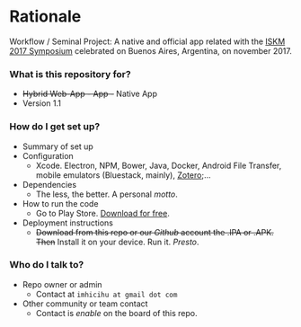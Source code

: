 # Rationale #

Workflow / Seminal Project: A native and official app related with the [ISKM 2017 Symposium](www.imhicihu-conicet.gob.ar/iskm2017) celebrated on Buenos Aires, Argentina, on november 2017.

### What is this repository for? ###

* ~~Hybrid Web-App - App -~~ Native App
* Version 1.1


### How do I get set up? ###

* Summary of set up
* Configuration
     - Xcode. Electron, NPM, Bower, Java, Docker, Android File Transfer, mobile emulators (Bluestack, mainly), [Zotero](https://www.zotero.org/);...
* Dependencies
     - The less, the better. A personal _motto_.
* How to run the code
     - Go to Play Store. [Download for free](https://play.google.com/store/apps/details?id=com.iskm2017.app_120833_124594&hl=es).
* Deployment instructions
     - ~~Download from this repo or our _Github_ account the .IPA or .APK. Then~~ Install it on your device. Run it. _Presto_.


### Who do I talk to? ###

* Repo owner or admin
     - Contact at `imhicihu at gmail dot com`
* Other community or team contact
     - Contact is _enable_ on the board of this repo. 